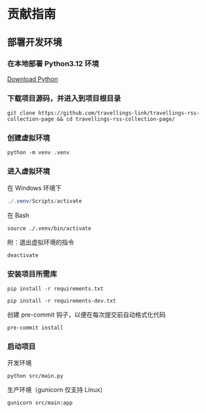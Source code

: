 # 贡献指南

## 部署开发环境

### 在本地部署 Python3.12 环境

[Download Python](https://www.python.org/downloads/)

### 下载项目源码，并进入到项目根目录

```shell
git clone https://github.com/travellings-link/travellings-rss-collection-page && cd travellings-rss-collection-page/
```

### 创建虚拟环境

```shell
python -m venv .venv
```

### 进入虚拟环境

在 Windows 环境下

```powershell
./.venv/Scripts/activate
```

在 Bash

```shell
source ./.venv/bin/activate
```

附：退出虚拟环境的指令

```shell
deactivate
```

### 安装项目所需库

```shell
pip install -r requirements.txt
```

```shell
pip install -r requirements-dev.txt
```

创建 pre-commit 钩子，以便在每次提交前自动格式化代码

```shell
pre-commit install
```

### 启动项目

开发环境

```shell
python src/main.py
```

生产环境（gunicorn 仅支持 Linux）

```shell
gunicorn src/main:app
```

<!-- 附：导出当前虚拟环境中的库

```shell
pip freeze > requirements.txt
``` -->

